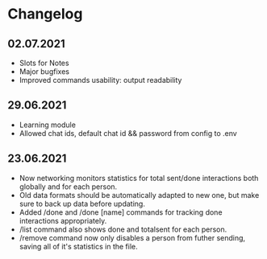 # Changelog

## 02.07.2021

- Slots for Notes
- Major bugfixes
- Improved commands usability: output readability

## 29.06.2021

- Learning module
- Allowed chat ids, default chat id && password from config to .env

## 23.06.2021

- Now networking monitors statistics for total sent/done interactions both globally and for each person.
- Old data formats should be automatically adapted to new one, but make sure to back up data before updating.
- Added /done and /done [name] commands for tracking done interactions appropriately.
- /list command also shows done and totalsent for each person.
- /remove command now only disables a person from futher sending, saving all of it's statistics in the file.